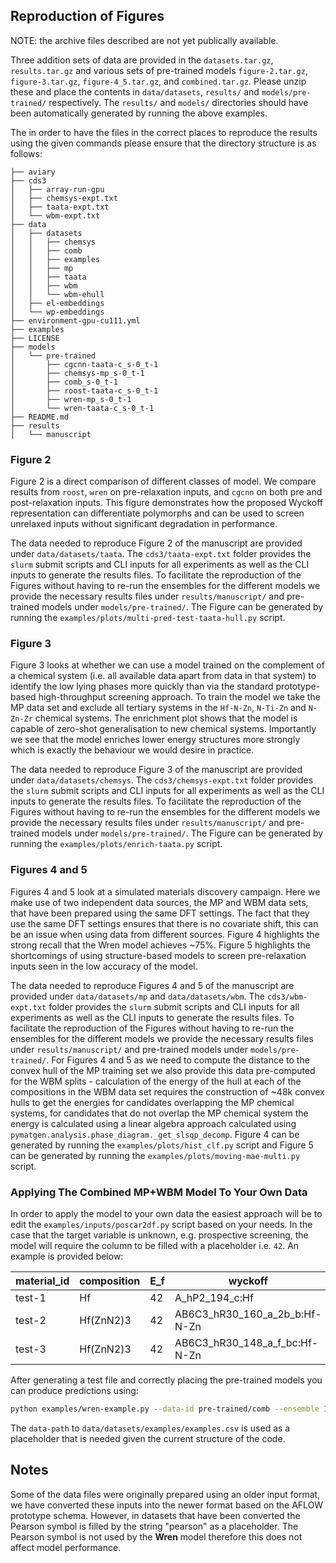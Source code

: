 ## Reproduction of Figures

NOTE: the archive files described are not yet publically available.

Three addition sets of data are provided in the `datasets.tar.gz`, `results.tar.gz` and various sets of pre-trained models `figure-2.tar.gz`, `figure-3.tar.gz`, `figure-4_5.tar.gz`, and `combined.tar.gz`. Please unzip these and place the contents in `data/datasets`, `results/` and `models/pre-trained/` respectively. The `results/` and `models/` directories should have been automatically generated by running the above examples.

The in order to have the files in the correct places to reproduce the results using the given commands please ensure that the directory structure is as follows:

```
├── aviary
├── cds3
│   ├── array-run-gpu
│   ├── chemsys-expt.txt
│   ├── taata-expt.txt
│   └── wbm-expt.txt
├── data
│   ├── datasets
│   │   ├── chemsys
│   │   ├── comb
│   │   ├── examples
│   │   ├── mp
│   │   ├── taata
│   │   ├── wbm
│   │   └── wbm-ehull
│   ├── el-embeddings
│   └── wp-embeddings
├── environment-gpu-cu111.yml
├── examples
├── LICENSE
├── models
│   └── pre-trained
│       ├── cgcnn-taata-c_s-0_t-1
│       ├── chemsys-mp_s-0_t-1
│       ├── comb_s-0_t-1
│       ├── roost-taata-c_s-0_t-1
│       ├── wren-mp_s-0_t-1
│       └── wren-taata-c_s-0_t-1
├── README.md
├── results
│   └── manuscript
```

### Figure 2

Figure 2 is a direct comparison of different classes of model. We compare results from `roost`, `wren` on pre-relaxation inputs, and `cgcnn` on both pre and post-relaxation inputs. This figure demonstrates how the proposed Wyckoff representation can differentiate polymorphs and can be used to screen unrelaxed inputs without significant degradation in performance.

The data needed to reproduce Figure 2 of the manuscript are provided under `data/datasets/taata`.
The `cds3/taata-expt.txt` folder provides the `slurm` submit scripts and CLI inputs for all experiments as well as the CLI inputs to generate the results files.
To facilitate the reproduction of the Figures without having to re-run the ensembles for the different models we provide the necessary results files under `results/manuscript/` and pre-trained models under `models/pre-trained/`.
The Figure can be generated by running the `examples/plots/multi-pred-test-taata-hull.py` script.

### Figure 3

Figure 3 looks at whether we can use a model trained on the complement of a chemical system (i.e. all available data apart from data in that system) to identify the low lying phases more quickly than via the standard prototype-based high-throughput screening approach. To train the model we take the MP data set and exclude all tertiary systems in the `Hf-N-Zn`, `N-Ti-Zn` and `N-Zn-Zr` chemical systems. The enrichment plot shows that the model is capable of zero-shot generalisation to new chemical systems. Importantly we see that the model enriches lower energy structures more strongly which is exactly the behaviour we would desire in practice.

The data needed to reproduce Figure 3 of the manuscript are provided under `data/datasets/chemsys`.
The `cds3/chemsys-expt.txt` folder provides the `slurm` submit scripts and CLI inputs for all experiments as well as the CLI inputs to generate the results files.
To facilitate the reproduction of the Figures without having to re-run the ensembles for the different models we provide the necessary results files under `results/manuscript/` and pre-trained models under `models/pre-trained/`.
The Figure can be generated by running the `examples/plots/enrich-taata.py` script.

### Figures 4 and 5

Figures 4 and 5 look at a simulated materials discovery campaign. Here we make use of two independent data sources, the MP and WBM data sets, that have been prepared using the same DFT settings. The fact that they use the same DFT settings ensures that there is no covariate shift, this can be an issue when using data from different sources. Figure 4 highlights the strong recall that the Wren model achieves ~75%. Figure 5 highlights the shortcomings of using structure-based models to screen pre-relaxation inputs seen in the low accuracy of the model.

The data needed to reproduce Figures 4 and 5 of the manuscript are provided under `data/datasets/mp` and `data/datasets/wbm`.
The `cds3/wbm-expt.txt` folder provides the `slurm` submit scripts and CLI inputs for all experiments as well as the CLI inputs to generate the results files.
To facilitate the reproduction of the Figures without having to re-run the ensembles for the different models we provide the necessary results files under `results/manuscript/` and pre-trained models under `models/pre-trained/`.
For Figures 4 and 5 as we need to compute the distance to the convex hull of the MP training set we also provide this data pre-computed for the WBM splits - calculation of the energy of the hull at each of the compositions in the WBM data set requires the construction of ~48k convex hulls to get the energies for candidates overlapping the MP chemical systems, for candidates that do not overlap the MP chemical system the energy is calculated using a linear algebra approach calculated using `pymatgen.analysis.phase_diagram._get_slsqp_decomp`.
Figure 4 can be generated by running the `examples/plots/hist_clf.py` script and Figure 5 can be generated by running the `examples/plots/moving-mae-multi.py` script.

### Applying The Combined MP+WBM Model To Your Own Data

In order to apply the model to your own data the easiest approach will be to edit the `examples/inputs/poscar2df.py` script based on your needs. In the case that the target variable is unknown, e.g. prospective screening, the model will require the column to be filled with a placeholder i.e. `42`. An example is provided below:

|material_id|composition|E_f|wyckoff                       |
|-----------|-----------|---|------------------------------|
|test-1     |Hf         |42 |A_hP2_194_c:Hf                |
|test-2     |Hf(ZnN2)3  |42 |AB6C3_hR30_160_a_2b_b:Hf-N-Zn |
|test-3     |Hf(ZnN2)3  |42 |AB6C3_hR30_148_a_f_bc:Hf-N-Zn |

After generating a test file and correctly placing the pre-trained models you can produce predictions using:

```sh
python examples/wren-example.py --data-id pre-trained/comb --ensemble 10 --evaluate --data-path data/datasets/examples/examples.csv --test-path <path/to/your/input.csv> --targets E_f --tasks regression --losses L1 --robust
```

The `data-path` to `data/datasets/examples/examples.csv` is used as a placeholder that is needed given the current structure of the code.

## Notes

Some of the data files were originally prepared using an older input format, we have converted these inputs into the newer format based on the AFLOW prototype schema. However, in datasets that have been converted the Pearson symbol is filled by the string "pearson" as a placeholder. The Pearson symbol is not used by the __Wren__ model therefore this does not affect model performance.